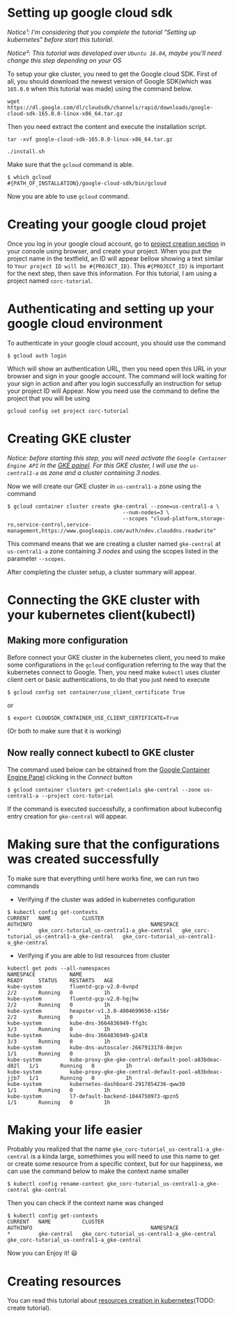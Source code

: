 # Setting up google cloud sdk
*_Notice¹: I'm considering that you complete the tutorial "Setting up kubernetes" before start this tutorial._*

*_Notice²: This tutorial was developed over `Ubuntu 16.04`, maybe you'll need change this step depending on your OS_*

To setup your gke cluster, you need to get the Google cloud SDK. First of all, you should download the newest version of Google SDK(which was `165.0.0` when this tutorial was made) using the command below.

`wget https://dl.google.com/dl/cloudsdk/channels/rapid/downloads/google-cloud-sdk-165.0.0-linux-x86_64.tar.gz`

Then you need extract the content and execute the installation script.

`tar -xvf google-cloud-sdk-165.0.0-linux-x86_64.tar.gz`

`./install.sh`

Make sure that the `gcloud` command is able.

```
$ which gcloud
#{PATH_OF_INSTALLATION}/google-cloud-sdk/bin/gcloud
```

Now you are able to use `gcloud` command.


# Creating your google cloud projet

Once you log in your google cloud account, go to [project creation section](https://console.cloud.google.com/projectcreate) in your console using browser, and create your project.
When you put the project name in the textfield, an ID will appear bellow showing a text similar to `Your project ID will be #{PROJECT_ID}`.
This `#{PROJECT_ID}` is important for the next step, then save this information. For this tutorial, I am using a project named `corc-tutorial`. 

# Authenticating and setting up your google cloud environment

To authenticate in your google cloud account, you should use the command 

`$ gcloud auth login`

Which will show an authentication URL, then you need open this URL in your browser and sign in your google account. The command will lock waiting for your sign in action and after you login successfully an instruction for setup your project ID will Appear. Now you need use the command to define the project that you will be using 

`gcloud config set project corc-tutorial`

# Creating GKE cluster

*_Notice: before starting this step, you will need activate the `Google Container Engine API` in the [GKE painel](https://console.cloud.google.com/apis/api/container.googleapis.com/overview). For this GKE cluster, I will use the `us-central1-a` as zone and a cluster containing 3 nodes._*

Now we will create our GKE cluster in `us-central1-a` zone using the command

```
$ gcloud container cluster create gke-central --zone=us-central1-a \
                                     --num-nodes=3 \
                                     --scopes "cloud-platform,storage-ro,service-control,service-management,https://www.googleapis.com/auth/ndev.clouddns.readwrite"
```

This command means that we are creating a cluster named `gke-central` at `us-central1-a` zone containing *3 nodes* and using the scopes listed in the parameter `--scopes`.

After completing the cluster setup, a cluster summary will appear.

# Connecting the GKE cluster with your kubernetes client(kubectl)

## Making more configuration
Before connect your GKE cluster in the kubernetes client, you need to make some configurations in the `gcloud` configuration referring to the way that the kubernetes connect to Google. Then, you need make `kubectl` uses cluster client cert or basic authentications, to do that you just need to execute

`$ gcloud config set container/use_client_certificate True`

or 

`$ export CLOUDSDK_CONTAINER_USE_CLIENT_CERTIFICATE=True`

(Or both to make sure that it is working)

## Now really connect kubectl to GKE cluster

The command used below can be obtained from the [Google Container Engine Panel](https://console.cloud.google.com/kubernetes/list) clicking in the *Connect* button

`$ gcloud container clusters get-credentials gke-central --zone us-central1-a --project corc-tutorial`

If the command is executed successfully, a confirmation about kubeconfig entry creation for `gke-central` will appear.

# Making sure that the configurations was created successfully

To make sure that everything until here works fine, we can run two commands

- Verifying if the cluster was added in kubernetes configuration

```
$ kubectl config get-contexts
CURRENT   NAME          CLUSTER                                       AUTHINFO                                      NAMESPACE
*         gke_corc-tutorial_us-central1-a_gke-central   gke_corc-tutorial_us-central1-a_gke-central   gke_corc-tutorial_us-central1-a_gke-central   
```

- Verifying if you are able to list resources from cluster

```
kubectl get pods --all-namespaces
NAMESPACE           NAME                                                    READY     STATUS    RESTARTS   AGE
kube-system         fluentd-gcp-v2.0-6vnpd                                  2/2       Running   0          1h
kube-system         fluentd-gcp-v2.0-hgjhw                                  2/2       Running   0          1h
kube-system         heapster-v1.3.0-4004699650-x156r                        2/2       Running   0          1h
kube-system         kube-dns-3664836949-ffg3c                               3/3       Running   0          1h
kube-system         kube-dns-3664836949-g24l8                               3/3       Running   0          1h
kube-system         kube-dns-autoscaler-2667913178-8mjvn                    1/1       Running   0          1h
kube-system         kube-proxy-gke-gke-central-default-pool-a83bdeac-d82l   1/1       Running   0          1h
kube-system         kube-proxy-gke-gke-central-default-pool-a83bdeac-jjb7   1/1       Running   0          1h
kube-system         kubernetes-dashboard-2917854236-qww30                   1/1       Running   0          1h
kube-system         l7-default-backend-1044750973-qpzn5                     1/1       Running   0          1h
```

# Making your life easier

Probably you realized that the name `gke_corc-tutorial_us-central1-a_gke-central` is a kinda large, somethimes you will need to use this name to get or create some resource from a specific context, but for our happiness, we can use the command below to make the context name smaller

`$ kubectl config rename-context gke_corc-tutorial_us-central1-a_gke-central gke-central`

Then you can check if the context name was changed

```
$ kubectl config get-contexts
CURRENT   NAME          CLUSTER                                       AUTHINFO                                      NAMESPACE
*         gke-central   gke_corc-tutorial_us-central1-a_gke-central   gke_corc-tutorial_us-central1-a_gke-central   
```

Now you can Enjoy it! :smiley:

# Creating resources

You can read this tutorial about [resources creation in kubernetes](#)(TODO: create tutorial). 

